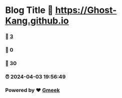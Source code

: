# Blog Title :link: https://Ghost-Kang.github.io 
### :page_facing_up: [3](https://Ghost-Kang.github.io/tag.html) 
### :speech_balloon: 0 
### :hibiscus: 30 
### :alarm_clock: 2024-04-03 19:56:49 
### Powered by :heart: [Gmeek](https://github.com/Meekdai/Gmeek)
